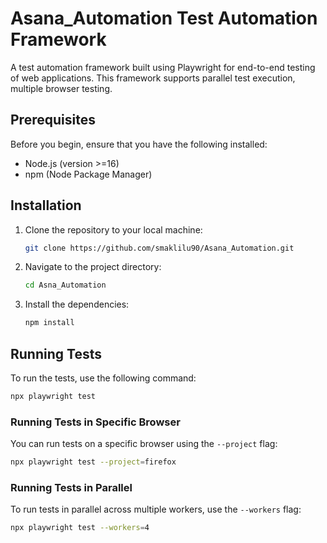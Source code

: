 # Asana_Automation Test Automation Framework

A test automation framework built using Playwright for end-to-end testing of web applications. This framework supports parallel test execution, multiple browser testing.

## Prerequisites

Before you begin, ensure that you have the following installed:

- Node.js (version >=16)
- npm (Node Package Manager)

## Installation

1. Clone the repository to your local machine:
   ```bash
   git clone https://github.com/smaklilu90/Asana_Automation.git
   ```

2. Navigate to the project directory:
   ```bash
   cd Asna_Automation
   ```

3. Install the dependencies:
   ```bash
   npm install
   ```

## Running Tests

To run the tests, use the following command:

```bash
npx playwright test
```

### Running Tests in Specific Browser

You can run tests on a specific browser using the `--project` flag:

```bash
npx playwright test --project=firefox
```

### Running Tests in Parallel

To run tests in parallel across multiple workers, use the `--workers` flag:

```bash
npx playwright test --workers=4
```


